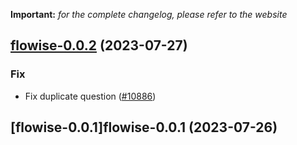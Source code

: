 **Important:**
*for the complete changelog, please refer to the website*




## [flowise-0.0.2](https://github.com/truecharts/charts/compare/flowise-0.0.1...flowise-0.0.2) (2023-07-27)

### Fix

- Fix duplicate question ([#10886](https://github.com/truecharts/charts/issues/10886))
  
  


## [flowise-0.0.1]flowise-0.0.1 (2023-07-26)

